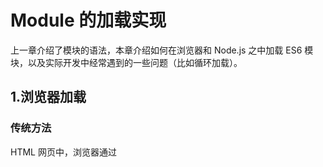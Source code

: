 # Module 的加载实现

上一章介绍了模块的语法，本章介绍如何在浏览器和 Node.js 之中加载 ES6 模块，以及实际开发中经常遇到的一些问题（比如循环加载）。

## 1.浏览器加载

### 传统方法

HTML 网页中，浏览器通过<script>标签加载 JavaScript 脚本。

```html
<!-- 页面内嵌的脚本 -->
<script type="application/javascript">
  // module code
</script>

<!-- 外部脚本 -->
<script type="application/javascript" src="path/to/myModule.js"></script>
```

上面代码中，由于浏览器脚本的默认语言是 JavaScript，因此 type="application/javascript"可以省略。

默认情况下，浏览器是同步加载 JavaScript 脚本，即渲染引擎遇到<script>标签就会停下来，等到执行完脚本，再继续向下渲染。如果是外部脚本，还必须加入脚本下载的时间。

如果脚本体积很大，下载和执行的时间就会很长，因此造成浏览器堵塞，用户会感觉到浏览器“卡死”了，没有任何响应。这显然是很不好的体验，所以浏览器允许脚本异步加载，下面就是两种异步加载的语法。

```html
<script src="path/to/myModule.js" defer></script>
<script src="path/to/myModule.js" async></script>
```

上面代码中，<script>标签打开 defer 或 async 属性，脚本就会异步加载。渲染引擎遇到这一行命令，就会开始下载外部脚本，但不会等它下载和执行，而是直接执行后面的命令。

defer 与 async 的区别是：defer 要等到整个页面在内存中正常渲染结束（DOM 结构完全生成，以及其他脚本执行完成），才会执行；async 一旦下载完，渲染引擎就会中断渲染，执行这个脚本以后，再继续渲染。一句话，defer 是“渲染完再执行”，async 是“下载完就执行”。另外，如果有多个 defer 脚本，会按照它们在页面出现的顺序加载，而多个 async 脚本是不能保证加载顺序的。

### 加载规则

浏览器加载 ES6 模块，也使用<script>标签，但是要加入 type="module"属性。

```html
<script type="module" src="./foo.js"></script>
```

上面代码在网页中插入一个模块 foo.js，由于 type 属性设为 module，所以浏览器知道这是一个 ES6 模块。

浏览器对于带有 type="module"的<script>，都是异步加载，不会造成堵塞浏览器，即等到整个页面渲染完，再执行模块脚本，等同于打开了<script>标签的 defer 属性。

```html
<script type="module" src="./foo.js"></script>
<!-- 等同于 -->
<script type="module" src="./foo.js" defer></script>
```

如果网页有多个`<script type="module">`，它们会按照在页面出现的顺序依次执行。

`<script>`标签的 async 属性也可以打开，这时只要加载完成，渲染引擎就会中断渲染立即执行。执行完成后，再恢复渲染。

```html
<script type="module" src="./foo.js" async></script>
```

一旦使用了 async 属性，`<script type="module">`就不会按照在页面出现的顺序执行，而是只要该模块加载完成，就执行该模块。

ES6 模块也允许内嵌在网页中，语法行为与加载外部脚本完全一致。

```html
<script type="module">
  import utils from "./utils.js";

  // other code
</script>
```

举例来说，jQuery 就支持模块加载。

```html
<script type="module">
  import $ from "./jquery/src/jquery.js";
  $("#message").text("Hi from jQuery!");
</script>
```

对于外部的模块脚本（上例是 foo.js），有几点需要注意。

- 代码是在模块作用域之中运行，而不是在全局作用域运行。模块内部的顶层变量，外部不可见。
- 模块脚本自动采用严格模式，不管有没有声明 use strict。
- 模块之中，可以使用 import 命令加载其他模块（.js 后缀不可省略，需要提供绝对 URL 或相对 URL），也可以使用 export 命令输出对外接口。
- 模块之中，顶层的 this 关键字返回 undefined，而不是指向 window。也就是说，在模块顶层使用 this 关键字，是无意义的。
- 同一个模块如果加载多次，将只执行一次。
  下面是一个示例模块。

```js
import utils from "https://example.com/js/utils.js";

const x = 1;

console.log(x === window.x); //false
console.log(this === undefined); // true
```

利用顶层的 this 等于 undefined 这个语法点，可以侦测当前代码是否在 ES6 模块之中。

```js
const isNotModuleScript = this !== undefined;
```

## 2.ES6 模块与 CommonJS 模块的差异

讨论 Node.js 加载 ES6 模块之前，必须了解 ES6 模块与 CommonJS 模块完全不同。

它们有三个重大差异。

- CommonJS 模块输出的是一个值的拷贝，ES6 模块输出的是值的引用。
- CommonJS 模块是运行时加载，ES6 模块是编译时输出接口。
- CommonJS 模块的 require()是同步加载模块，ES6 模块的 import 命令是异步加载，有一个独立的模块依赖的解析阶段。
  第二个差异是因为 CommonJS 加载的是一个对象（即 module.exports 属性），该对象只有在脚本运行完才会生成。而 ES6 模块不是对象，它的对外接口只是一种静态定义，在代码静态解析阶段就会生成。

下面重点解释第一个差异。

CommonJS 模块输出的是值的拷贝，也就是说，一旦输出一个值，模块内部的变化就影响不到这个值。请看下面这个模块文件 lib.js 的例子。

```js
// lib.js
var counter = 3;
function incCounter() {
  counter++;
}
module.exports = {
  counter: counter,
  incCounter: incCounter,
};
```

上面代码输出内部变量 counter 和改写这个变量的内部方法 incCounter。然后，在 main.js 里面加载这个模块。

```js
// main.js
var mod = require("./lib");

console.log(mod.counter); // 3
mod.incCounter();
console.log(mod.counter); // 3
```

上面代码说明，lib.js 模块加载以后，它的内部变化就影响不到输出的 mod.counter 了。这是因为 mod.counter 是一个原始类型的值，会被缓存。除非写成一个函数，才能得到内部变动后的值。

```js
// lib.js
var counter = 3;
function incCounter() {
  counter++;
}
module.exports = {
  get counter() {
    return counter;
  },
  incCounter: incCounter,
};
```

上面代码中，输出的 counter 属性实际上是一个取值器函数。现在再执行 main.js，就可以正确读取内部变量 counter 的变动了。

```shell
$ node main.js
3
4
```

ES6 模块的运行机制与 CommonJS 不一样。JS 引擎对脚本静态分析的时候，遇到模块加载命令 import，就会生成一个只读引用。等到脚本真正执行时，再根据这个只读引用，到被加载的那个模块里面去取值。换句话说，ES6 的 import 有点像 Unix 系统的“符号连接”，原始值变了，import 加载的值也会跟着变。因此，ES6 模块是动态引用，并且不会缓存值，模块里面的变量绑定其所在的模块。

还是举上面的例子。

```js
// lib.js
export let counter = 3;
export function incCounter() {
  counter++;
}

// main.js
import { counter, incCounter } from "./lib";
console.log(counter); // 3
incCounter();
console.log(counter); // 4
```

上面代码说明，ES6 模块输入的变量 counter 是活的，完全反应其所在模块 lib.js 内部的变化。

再举一个出现在 export 一节中的例子。

```js
// m1.js
export var foo = "bar";
setTimeout(() => (foo = "baz"), 500);

// m2.js
import { foo } from "./m1.js";
console.log(foo);
setTimeout(() => console.log(foo), 500);
```

上面代码中，m1.js 的变量 foo，在刚加载时等于 bar，过了 500 毫秒，又变为等于 baz。

让我们看看，m2.js 能否正确读取这个变化。

```shell
$ babel-node m2.js

bar
baz
```

上面代码表明，ES6 模块不会缓存运行结果，而是动态地去被加载的模块取值，并且变量总是绑定其所在的模块。

由于 ES6 输入的模块变量，只是一个“符号连接”，所以这个变量是只读的，对它进行重新赋值会报错。

```js
// lib.js
export let obj = {};

// main.js
import { obj } from "./lib";

obj.prop = 123; // OK
obj = {}; // TypeError
```

上面代码中，main.js 从 lib.js 输入变量 obj，可以对 obj 添加属性，但是重新赋值就会报错。因为变量 obj 指向的地址是只读的，不能重新赋值，这就好比 main.js 创造了一个名为 obj 的 const 变量。

最后，export 通过接口，输出的是同一个值。不同的脚本加载这个接口，得到的都是同样的实例。

```js
// mod.js
function C() {
  this.sum = 0;
  this.add = function () {
    this.sum += 1;
  };
  this.show = function () {
    console.log(this.sum);
  };
}

export let c = new C();
```

上面的脚本 mod.js，输出的是一个 C 的实例。不同的脚本加载这个模块，得到的都是同一个实例。

```js
// x.js
import { c } from "./mod";
c.add();

// y.js
import { c } from "./mod";
c.show();

// main.js
import "./x";
import "./y";
```

现在执行 main.js，输出的是 1。

```shell
$ babel-node main.js
1
```

这就证明了 x.js 和 y.js 加载的都是 C 的同一个实例。

## 3.Node.js 的模块加载方法

### 概述

JavaScript 现在有两种模块。一种是 ES6 模块，简称 ESM；另一种是 CommonJS 模块，简称 CJS。

CommonJS 模块是 Node.js 专用的，与 ES6 模块不兼容。语法上面，两者最明显的差异是，CommonJS 模块使用 require()和 module.exports，ES6 模块使用 import 和 export。

它们采用不同的加载方案。从 Node.js v13.2 版本开始，Node.js 已经默认打开了 ES6 模块支持。

Node.js 要求 ES6 模块采用.mjs 后缀文件名。也就是说，只要脚本文件里面使用 import 或者 export 命令，那么就必须采用.mjs 后缀名。Node.js 遇到.mjs 文件，就认为它是 ES6 模块，默认启用严格模式，不必在每个模块文件顶部指定"use strict"。

如果不希望将后缀名改成.mjs，可以在项目的 package.json 文件中，指定 type 字段为 module。

```json
{
  "type": "module"
}
```

一旦设置了以后，该目录里面的 JS 脚本，就被解释用 ES6 模块。

```shell
# 解释成 ES6 模块
$ node my-app.js
```

如果这时还要使用 CommonJS 模块，那么需要将 CommonJS 脚本的后缀名都改成.cjs。如果没有 type 字段，或者 type 字段为 commonjs，则.js 脚本会被解释成 CommonJS 模块。

总结为一句话：.mjs 文件总是以 ES6 模块加载，.cjs 文件总是以 CommonJS 模块加载，.js 文件的加载取决于 package.json 里面 type 字段的设置。

注意，ES6 模块与 CommonJS 模块尽量不要混用。require 命令不能加载.mjs 文件，会报错，只有 import 命令才可以加载.mjs 文件。反过来，.mjs 文件里面也不能使用 require 命令，必须使用 import。

### package.json 的 main 字段

package.json 文件有两个字段可以指定模块的入口文件：main 和 exports。比较简单的模块，可以只使用 main 字段，指定模块加载的入口文件。

```json
// ./node_modules/es-module-package/package.json
{
  "type": "module",
  "main": "./src/index.js"
}
```

上面代码指定项目的入口脚本为./src/index.js，它的格式为 ES6 模块。如果没有 type 字段，index.js 就会被解释为 CommonJS 模块。

然后，import 命令就可以加载这个模块。

```js
// ./my-app.mjs

import { something } from "es-module-package";
// 实际加载的是 ./node_modules/es-module-package/src/index.js
```

上面代码中，运行该脚本以后，Node.js 就会到./node_modules 目录下面，寻找 es-module-package 模块，然后根据该模块 package.json 的 main 字段去执行入口文件。

这时，如果用 CommonJS 模块的 require()命令去加载 es-module-package 模块会报错，因为 CommonJS 模块不能处理 export 命令。

### package.json 的 exports 字段

exports 字段的优先级高于 main 字段。它有多种用法。

（1）子目录别名

package.json 文件的 exports 字段可以指定脚本或子目录的别名。

```json
// ./node_modules/es-module-package/package.json
{
  "exports": {
    "./submodule": "./src/submodule.js"
  }
}
```

上面的代码指定 src/submodule.js 别名为 submodule，然后就可以从别名加载这个文件。

```js
import submodule from "es-module-package/submodule";
// 加载 ./node_modules/es-module-package/src/submodule.js
```

下面是子目录别名的例子。

```js
// ./node_modules/es-module-package/package.json
{
  "exports": {
    "./features/": "./src/features/"
  }
}

import feature from 'es-module-package/features/x.js';
// 加载 ./node_modules/es-module-package/src/features/x.js
```

如果没有指定别名，就不能用“模块+脚本名”这种形式加载脚本。

```js
// 报错
import submodule from "es-module-package/private-module.js";

// 不报错
import submodule from "./node_modules/es-module-package/private-module.js";
```

（2）main 的别名

exports 字段的别名如果是.，就代表模块的主入口，优先级高于 main 字段，并且可以直接简写成 exports 字段的值。

```json
{
  "exports": {
    ".": "./main.js"
  }
}

// 等同于
{
  "exports": "./main.js"
}
```

由于 exports 字段只有支持 ES6 的 Node.js 才认识，所以可以用来兼容旧版本的 Node.js。

```json
{
  "main": "./main-legacy.cjs",
  "exports": {
    ".": "./main-modern.cjs"
  }
}
```

上面代码中，老版本的 Node.js （不支持 ES6 模块）的入口文件是 main-legacy.cjs，新版本的 Node.js 的入口文件是 main-modern.cjs。

（3）条件加载

利用.这个别名，可以为 ES6 模块和 CommonJS 指定不同的入口。目前，这个功能需要在 Node.js 运行的时候，打开--experimental-conditional-exports 标志。

```json
{
  "type": "module",
  "exports": {
    ".": {
      "require": "./main.cjs",
      "default": "./main.js"
    }
  }
}
```

上面代码中，别名.的 require 条件指定 require()命令的入口文件（即 CommonJS 的入口），default 条件指定其他情况的入口（即 ES6 的入口）。

上面的写法可以简写如下。

```json
{
  "exports": {
    "require": "./main.cjs",
    "default": "./main.js"
  }
}
```

注意，如果同时还有其他别名，就不能采用简写，否则或报错。

```json
{
  // 报错
  "exports": {
    "./feature": "./lib/feature.js",
    "require": "./main.cjs",
    "default": "./main.js"
  }
}
```

### CommonJS 模块加载 ES6 模块

CommonJS 的 require()命令不能加载 ES6 模块，会报错，只能使用 import()这个方法加载。

```js
(async () => {
  await import("./my-app.mjs");
})();
```

上面代码可以在 CommonJS 模块中运行。

require()不支持 ES6 模块的一个原因是，它是同步加载，而 ES6 模块内部可以使用顶层 await 命令，导致无法被同步加载。

### ES6 模块加载 CommonJS 模块

ES6 模块的 import 命令可以加载 CommonJS 模块，但是只能整体加载，不能只加载单一的输出项。

```js
// 正确
import packageMain from "commonjs-package";

// 报错
import { method } from "commonjs-package";
```

这是因为 ES6 模块需要支持静态代码分析，而 CommonJS 模块的输出接口是 module.exports，是一个对象，无法被静态分析，所以只能整体加载。

加载单一的输出项，可以写成下面这样。

```js
import packageMain from "commonjs-package";
const { method } = packageMain;
```

还有一种变通的加载方法，就是使用 Node.js 内置的 module.createRequire()方法。

```js
// cjs.cjs
module.exports = "cjs";

// esm.mjs
import { createRequire } from "module";

const require = createRequire(import.meta.url);

const cjs = require("./cjs.cjs");
cjs === "cjs"; // true
```

上面代码中，ES6 模块通过 module.createRequire()方法可以加载 CommonJS 模块。但是，这种写法等于将 ES6 和 CommonJS 混在一起了，所以不建议使用。

### 同时支持两种格式的模块

一个模块同时要支持 CommonJS 和 ES6 两种格式，也很容易。

如果原始模块是 ES6 格式，那么需要给出一个整体输出接口，比如 export default obj，使得 CommonJS 可以用 import()进行加载。

如果原始模块是 CommonJS 格式，那么可以加一个包装层。

```js
import cjsModule from "../index.js";
export const foo = cjsModule.foo;
```

上面代码先整体输入 CommonJS 模块，然后再根据需要输出具名接口。

你可以把这个文件的后缀名改为.mjs，或者将它放在一个子目录，再在这个子目录里面放一个单独的 package.json 文件，指明{ type: "module" }。

另一种做法是在 package.json 文件的 exports 字段，指明两种格式模块各自的加载入口。

```json
"exports"：{
  "require": "./index.js"，
  "import": "./esm/wrapper.js"
}
```

上面代码指定 require()和 import，加载该模块会自动切换到不一样的入口文件。

### Node.js 的内置模块

Node.js 的内置模块可以整体加载，也可以加载指定的输出项。

```js
// 整体加载
import EventEmitter from "events";
const e = new EventEmitter();

// 加载指定的输出项
import { readFile } from "fs";
readFile("./foo.txt", (err, source) => {
  if (err) {
    console.error(err);
  } else {
    console.log(source);
  }
});
```

### 加载路径

ES6 模块的加载路径必须给出脚本的完整路径，不能省略脚本的后缀名。import 命令和 package.json 文件的 main 字段如果省略脚本的后缀名，会报错。

```js
// ES6 模块中将报错
import { something } from "./index";
```

为了与浏览器的 import 加载规则相同，Node.js 的.mjs 文件支持 URL 路径。

```js
import "./foo.mjs?query=1"; // 加载 ./foo 传入参数 ?query=1
```

上面代码中，脚本路径带有参数?query=1，Node 会按 URL 规则解读。同一个脚本只要参数不同，就会被加载多次，并且保存成不同的缓存。由于这个原因，只要文件名中含有:、%、#、?等特殊字符，最好对这些字符进行转义。

目前，Node.js 的 import 命令只支持加载本地模块（file:协议）和 data:协议，不支持加载远程模块。另外，脚本路径只支持相对路径，不支持绝对路径（即以/或//开头的路径）。

### 内部变量

ES6 模块应该是通用的，同一个模块不用修改，就可以用在浏览器环境和服务器环境。为了达到这个目标，Node.js 规定 ES6 模块之中不能使用 CommonJS 模块的特有的一些内部变量。

首先，就是 this 关键字。ES6 模块之中，顶层的 this 指向 undefined；CommonJS 模块的顶层 this 指向当前模块，这是两者的一个重大差异。

其次，以下这些顶层变量在 ES6 模块之中都是不存在的。

- arguments
- require
- module
- exports
- \_\_filename
- \_\_dirname

## 4.循环加载

“循环加载”（circular dependency）指的是，a 脚本的执行依赖 b 脚本，而 b 脚本的执行又依赖 a 脚本。

```js
// a.js
var b = require("b");

// b.js
var a = require("a");
```

通常，“循环加载”表示存在强耦合，如果处理不好，还可能导致递归加载，使得程序无法执行，因此应该避免出现。

但是实际上，这是很难避免的，尤其是依赖关系复杂的大项目，很容易出现 a 依赖 b，b 依赖 c，c 又依赖 a 这样的情况。这意味着，模块加载机制必须考虑“循环加载”的情况。

对于 JavaScript 语言来说，目前最常见的两种模块格式 CommonJS 和 ES6，处理“循环加载”的方法是不一样的，返回的结果也不一样。

### CommonJS 模块的加载原理

介绍 ES6 如何处理“循环加载”之前，先介绍目前最流行的 CommonJS 模块格式的加载原理。

CommonJS 的一个模块，就是一个脚本文件。require 命令第一次加载该脚本，就会执行整个脚本，然后在内存生成一个对象。

```js
{
  id: '...',
  exports: { ... },
  loaded: true,
  ...
}
```

上面代码就是 Node 内部加载模块后生成的一个对象。该对象的 id 属性是模块名，exports 属性是模块输出的各个接口，loaded 属性是一个布尔值，表示该模块的脚本是否执行完毕。其他还有很多属性，这里都省略了。

以后需要用到这个模块的时候，就会到 exports 属性上面取值。即使再次执行 require 命令，也不会再次执行该模块，而是到缓存之中取值。也就是说，CommonJS 模块无论加载多少次，都只会在第一次加载时运行一次，以后再加载，就返回第一次运行的结果，除非手动清除系统缓存。

### CommonJS 模块的循环加载

CommonJS 模块的重要特性是加载时执行，即脚本代码在 require 的时候，就会全部执行。一旦出现某个模块被"循环加载"，就只输出已经执行的部分，还未执行的部分不会输出。

让我们来看，Node 官方文档里面的例子。脚本文件 a.js 代码如下。

```js
exports.done = false;
var b = require("./b.js");
console.log("在 a.js 之中，b.done = %j", b.done);
exports.done = true;
console.log("a.js 执行完毕");
```

上面代码之中，a.js 脚本先输出一个 done 变量，然后加载另一个脚本文件 b.js。注意，此时 a.js 代码就停在这里，等待 b.js 执行完毕，再往下执行。

再看 b.js 的代码。

```js
exports.done = false;
var a = require("./a.js");
console.log("在 b.js 之中，a.done = %j", a.done);
exports.done = true;
console.log("b.js 执行完毕");
```

上面代码之中，b.js 执行到第二行，就会去加载 a.js，这时，就发生了“循环加载”。系统会去 a.js 模块对应对象的 exports 属性取值，可是因为 a.js 还没有执行完，从 exports 属性只能取回已经执行的部分，而不是最后的值。

a.js 已经执行的部分，只有一行。

```js
exports.done = false;
```

因此，对于 b.js 来说，它从 a.js 只输入一个变量 done，值为 false。

然后，b.js 接着往下执行，等到全部执行完毕，再把执行权交还给 a.js。于是，a.js 接着往下执行，直到执行完毕。我们写一个脚本 main.js，验证这个过程。

```js
var a = require("./a.js");
var b = require("./b.js");
console.log("在 main.js 之中, a.done=%j, b.done=%j", a.done, b.done);
```

执行 main.js，运行结果如下。

```shell
$ node main.js

在 b.js 之中，a.done = false
b.js 执行完毕
在 a.js 之中，b.done = true
a.js 执行完毕
在 main.js 之中, a.done=true, b.done=true
```

上面的代码证明了两件事。一是，在 b.js 之中，a.js 没有执行完毕，只执行了第一行。二是，main.js 执行到第二行时，不会再次执行 b.js，而是输出缓存的 b.js 的执行结果，即它的第四行。

```js
exports.done = true;
```

总之，CommonJS 输入的是被输出值的拷贝，不是引用。

另外，由于 CommonJS 模块遇到循环加载时，返回的是当前已经执行的部分的值，而不是代码全部执行后的值，两者可能会有差异。所以，输入变量的时候，必须非常小心。

```js
var a = require("a"); // 安全的写法
var foo = require("a").foo; // 危险的写法

exports.good = function (arg) {
  return a.foo("good", arg); // 使用的是 a.foo 的最新值
};

exports.bad = function (arg) {
  return foo("bad", arg); // 使用的是一个部分加载时的值
};
```

上面代码中，如果发生循环加载，require('a').foo 的值很可能后面会被改写，改用 require('a')会更保险一点。

### ES6 模块的循环加载

ES6 处理“循环加载”与 CommonJS 有本质的不同。ES6 模块是动态引用，如果使用 import 从一个模块加载变量（即 import foo from 'foo'），那些变量不会被缓存，而是成为一个指向被加载模块的引用，需要开发者自己保证，真正取值的时候能够取到值。

请看下面这个例子。

```js
// a.mjs
import { bar } from "./b";
console.log("a.mjs");
console.log(bar);
export let foo = "foo";

// b.mjs
import { foo } from "./a";
console.log("b.mjs");
console.log(foo);
export let bar = "bar";
```

上面代码中，a.mjs 加载 b.mjs，b.mjs 又加载 a.mjs，构成循环加载。执行 a.mjs，结果如下。

```shell
$ node --experimental-modules a.mjs
b.mjs
ReferenceError: foo is not defined
```

上面代码中，执行 a.mjs 以后会报错，foo 变量未定义，这是为什么？

让我们一行行来看，ES6 循环加载是怎么处理的。首先，执行 a.mjs 以后，引擎发现它加载了 b.mjs，因此会优先执行 b.mjs，然后再执行 a.mjs。接着，执行 b.mjs 的时候，已知它从 a.mjs 输入了 foo 接口，这时不会去执行 a.mjs，而是认为这个接口已经存在了，继续往下执行。执行到第三行 console.log(foo)的时候，才发现这个接口根本没定义，因此报错。

解决这个问题的方法，就是让 b.mjs 运行的时候，foo 已经有定义了。这可以通过将 foo 写成函数来解决。

```js
// a.mjs
import { bar } from "./b";
console.log("a.mjs");
console.log(bar());
function foo() {
  return "foo";
}
export { foo };

// b.mjs
import { foo } from "./a";
console.log("b.mjs");
console.log(foo());
function bar() {
  return "bar";
}
export { bar };
```

这时再执行 a.mjs 就可以得到预期结果。

```shell
$ node --experimental-modules a.mjs
b.mjs
foo
a.mjs
bar
```

这是因为函数具有提升作用，在执行 import {bar} from './b'时，函数 foo 就已经有定义了，所以 b.mjs 加载的时候不会报错。这也意味着，如果把函数 foo 改写成函数表达式，也会报错。

```js
// a.mjs
import { bar } from "./b";
console.log("a.mjs");
console.log(bar());
const foo = () => "foo";
export { foo };
```

上面代码的第四行，改成了函数表达式，就不具有提升作用，执行就会报错。

我们再来看 ES6 模块加载器 SystemJS 给出的一个例子。

```js
// even.js
import { odd } from "./odd";
export var counter = 0;
export function even(n) {
  counter++;
  return n === 0 || odd(n - 1);
}

// odd.js
import { even } from "./even";
export function odd(n) {
  return n !== 0 && even(n - 1);
}
```

上面代码中，even.js 里面的函数 even 有一个参数 n，只要不等于 0，就会减去 1，传入加载的 odd()。odd.js 也会做类似操作。

运行上面这段代码，结果如下。

```shell
$ babel-node
> import * as m from './even.js';
> m.even(10);
true
> m.counter
6
> m.even(20)
true
> m.counter
17
```

上面代码中，参数 n 从 10 变为 0 的过程中，even()一共会执行 6 次，所以变量 counter 等于 6。第二次调用 even()时，参数 n 从 20 变为 0，even()一共会执行 11 次，加上前面的 6 次，所以变量 counter 等于 17。

这个例子要是改写成 CommonJS，就根本无法执行，会报错。

```js
// even.js
var odd = require("./odd");
var counter = 0;
exports.counter = counter;
exports.even = function (n) {
  counter++;
  return n == 0 || odd(n - 1);
};

// odd.js
var even = require("./even").even;
module.exports = function (n) {
  return n != 0 && even(n - 1);
};
```

上面代码中，even.js 加载 odd.js，而 odd.js 又去加载 even.js，形成“循环加载”。这时，执行引擎就会输出 even.js 已经执行的部分（不存在任何结果），所以在 odd.js 之中，变量 even 等于 undefined，等到后面调用 even(n - 1)就会报错。

```shell
$ node
> var m = require('./even');
> m.even(10)
TypeError: even is not a function
```
